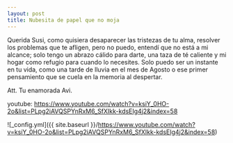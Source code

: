 ```yaml
---
layout: post
title: Nubesita de papel que no moja
---
```


Querida Susi, como quisiera desaparecer las tristezas de tu alma, resolver los problemas que te afligen, pero no puedo, entendí que no está a mi alcance; solo tengo un abrazo cálido para darte, una taza de té caliente y mi hogar como refugio para cuando lo necesites. Solo puedo ser un instante en tu vida, como una tarde de lluvia en el mes de Agosto o ese primer pensamiento que se cuela en la memoria al despertar. 

Att. Tu enamorada Avi.

youtube: https://www.youtube.com/watch?v=ksiY_0HO-2o&list=PLpg2iAVQSPYnRxM6_SfXIkk-kdsEIg4j2&index=58 


![_config.yml]({{ site.baseurl }}/https://www.youtube.com/watch?v=ksiY_0HO-2o&list=PLpg2iAVQSPYnRxM6_SfXIkk-kdsEIg4j2&index=58)
